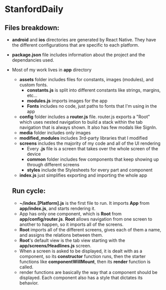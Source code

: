 # StanfordDaily
## Files breakdown:
- <b>android</b> and <b>ios</b> directories are generated by React Native. They have the different configurations that are specific to each platform.
- <b>package.json</b> file includes information about the project and the dependancies used.
- Most of my work lives in <b>app</b> directory
  - <b>assets</b> folder includes files for constants, images (modules), and custom fonts.
      - <b>constants.js</b> is split into different constants like strings, margins, etc...
      - <b>modules.js</b> imports images for the app
      - <b>Fonts</b> includes no code, just paths to fonts that I'm using in the app
  - <b>config</b> folder includes a <b>router.js</b> file. router.js exports a "Root" which uses nested navigation to build a stack within the tab navigation that is always shown. It also has few modals like SignIn.
  - <b>media</b> folder includes only images
  - <b>modified_modules</b> includes 3rd-party libraries that I modified
  - <b>screens</b> includes the majority of my code and all of the UI rendering
    - Every <b>.js</b> file is a screen that takes over the whole screen of the device
    - <b>common</b> folder includes few components that keep showing up through different screens
    - <b>styles</b> include the Stylesheets for every part and component
  - <b>index.js</b> just simplifies exporting and importing the whole app
  
  ## Run cycle:
  - <b>~/index.[Platform].js</b> is the first file to run. It imports <b>App</b> from <b>app/index.js</b>, and starts rendering it.
  - App has only one component, which is <b>Root</b> from <b>app/config/router.js</b>. <b>Root</b> allows navigation from one screen to another to happen, so it imports all of the screens.
  - <b>Root</b> imports all of the different screens, gives each of them a name, and assigns the relations between them.
  - <b>Root</b>'s default view is the tab view starting with the <b>app/screens/Headlines.js</b> screen.
  - When a screen is asked to be displayed, it is dealt with as a component, so its <b>constructor</b> function runs, then the starter functions like <b>componentWillMount</b>, then its <b>render</b> function is called.
  - render functions are basically the way that a component should be displayed. Each component also has a style that dictates its behavior.
  
